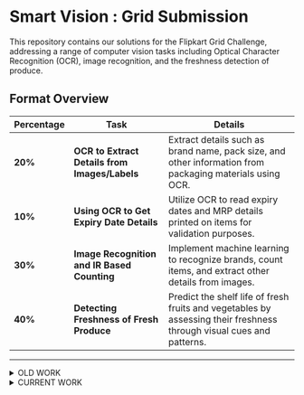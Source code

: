 # Smart Vision :  Grid  Submission

This repository contains our solutions for the Flipkart Grid Challenge, addressing a range of computer vision tasks including Optical Character Recognition (OCR), image recognition, and the freshness detection of produce.

## Format Overview


| **Percentage** | **Task**                                    | **Details**                                                                 |
|----------------|---------------------------------------------|-----------------------------------------------------------------------------|
| **20%**        | **OCR to Extract Details from Images/Labels**| Extract details such as brand name, pack size, and other information from packaging materials using OCR. |
| **10%**        | **Using OCR to Get Expiry Date Details**     | Utilize OCR to read expiry dates and MRP details printed on items for validation purposes. |
| **30%**        | **Image Recognition and IR Based Counting**  | Implement machine learning to recognize brands, count items, and extract other details from images. |
| **40%**        | **Detecting Freshness of Fresh Produce**     | Predict the shelf life of fresh fruits and vegetables by assessing their freshness through visual cues and patterns. |

---
<details>
<summary> OLD WORK </summary>

## Task 1 & 2
### Preprocessing Techniques for Image enhancement:
 The preprocessing pipeline uses multiple image processing techniques to improve image quality and structure, making it more suitable for OCR tasks. The steps include denoising, sharpening, scaling, binarization, border handling, and more.

Method 1:
1. *Image Loading*: Loads the image from the given path.
2. *LAB Color Space Conversion*: Converts the image from the BGR color space to LAB, which separates the lightness (L) channel from the color (A and B) channels.
3. *Contrast Limited Adaptive Histogram Equalization (CLAHE)*: Enhances the contrast of the image using CLAHE, applied only to the L channel (lightness) of the LAB image. CLAHE prevents over-amplifying noise while improving contrast in local regions of the image.
4. *LAB to BGR Conversion*: Converts the LAB image back to BGR format after contrast enhancement.
5. *Denoising*: Reduces noise using the Non-Local Means Denoising algorithm for colored images, preserving details while smoothing unwanted noise.
6. *Image Sharpening*: A kernel-based sharpening filter is applied to enhance text and other important details in the image.
7. *Saving the Preprocessed Image*: The final preprocessed image is saved to the specified output path.

Method 2:
1. *Image Loading and Alpha Channel Removal*: The image is loaded, and if it contains an alpha channel, it's converted to a standard RGB image.
2. *Color Inversion*: The image colors are inverted using a bitwise NOT operation.
3. *Rescaling*: The image is resized by 150% to improve OCR accuracy.
4. *Binarization*: The image is converted to grayscale and then binarized using Otsu’s thresholding.
5. *Noise Removal*: Morphological transformations (dilation and erosion) are applied to remove noise.
6. *Dilation and Erosion*: These operations are used to enhance text features.
7. *Border Removal*: Borders around the document or text are removed using contour detection.
8. *Border Addition*: Additional borders are added to ensure no text is cropped.
9. (Optional) *Deskewing*: Skew angle detection and correction to straighten tilted images.





# OCR-based Content Extraction using PaddleOCR and Gemini API

This project uses **PaddleOCR** to extract text from images and the **Gemini API** to process and display specific content such as brand names, expiry dates, and other key details. 

### Key Features:
- **Text detection and recognition** via PaddleOCR.
- **Content extraction** (e.g., brand names, expiry dates) using the Gemini API.
- Clean and structured output display.

### Requirements:
- Python 3.7+
- PaddleOCR and PaddlePaddle libraries
- Gemini API key for content extraction

### Example Output:
- **Brand Name**: XYZ Corp.
- **Expiry Date**: 12/31/2025


### original image 
![trail1](https://github.com/user-attachments/assets/5f6329cb-9a7b-4613-82d0-8769c55c4b8b)


### Preprocessed image


![WhatsApp Image 2024-10-20 at 7 55 25 PM](https://github.com/user-attachments/assets/2ecd2a15-1f02-4a3f-9a80-5dd6d38f5c5d)


OCR extracted(only few details extracted are shown here):
1. **Brand Name:** The Baker's Dozen
2. **Product Name:** Banana Walnut Cake
3. **Manufacturing Date:** 10/09/24 (September 10, 2024)
4. **Expiry Date:** 09/12/24 (December 9, 2024)
5. **Net Quantity:** 150g
6. **Price:** ₹185 (inclusive of all taxes) 
7. **Ingredient in grams:** (Note: The provided text lists ingredients by percentage, not grams. To convert, you would need to multiply the percentage by the net quantity (150g). However, it's challenging to do this accurately as the formatting is inconsistent.)

   * **Banana:** 19% of 150g = 28.5g
   * **Wholewheat Flour (Atta):** 14% of 150g = 21g
   * **Walnuts:** 13% of 150g = 19.5g
   * **Whole Egg Powder:**  (Percentage not specified)
   * **Banana Powder:** (Percentage not specified)
   * **Raisins:** (Percentage not specified)
   * **Agen:** (Percentage not specified)
   * **INS 500 (i) Preservative:** (Percentage not specified)
   * **INS 202, N:** (Percentage not specified)
  
## Task 3 
### Brand Logo Detection using YOLOv8
![test1_detected_logo](https://github.com/user-attachments/assets/5d38f070-27e0-4b28-9f6a-3eb3c1531188)

This task provides a framework for brand logo detection using the YOLOv8 model, an advanced deep-learning framework for efficient object detection.


### Summary of Work Done

The project focuses on detecting brand logos within images using the YOLOv8 model.

#### Installation Process

1. **Environment Setup**: The project requires a specific version of PyTorch along with related libraries like torchvision and torchaudio, which can be installed using `pip`. The command provided installs the necessary packages while ensuring compatibility with CUDA 11.6, which is important for utilizing GPU acceleration.

2. **Dependencies**: All other required libraries are installed from a `requirements.txt` file, simplifying the setup process.

3. **Model Weights Download**: The project includes pre-trained model weights that are crucial for brand logo detection. These weights are downloaded from provided links and organized into directories for easy access during inference.

---

### Brand-Logo Detection

The core functionality of the project is to detect brand logos within images. This is accomplished by executing a specific Python script, `main_detection_yolov8.py`, with parameters that specify the model to use and the image to analyze. The results of the detection are saved in a designated results directory.

#### Inference Process

- By running the detection script, users can leverage the power of YOLOv8 to perform inference on images containing brand logos. The model processes the input image and outputs the detected logos, demonstrating its ability to identify and localize logos in diverse contexts accurately.

### Yolov8 Counting Process & Verification with IR Sensor

- To count the number of objects we use YOLO-v8, which classifies the object into one of the classes from the classes present in the COCO dataset. We count the bounding boxes with a confidence score of more than 75 percent. We verify this count using an LM-393 IR sensor which is attached to the conveyor belt as shown in the video. As the object crosses the sensor, the count is updated and displayed on a LCD display.

- 
![image](https://github.com/user-attachments/assets/ff484302-bfe3-4011-9b7e-7e9f98518823)


### IR Counting

![ir_count_0](https://github.com/user-attachments/assets/a197d6d6-a8e0-400c-ac75-3be19923efe6)

![ir_count_1](https://github.com/user-attachments/assets/8327fc1a-0f42-432d-a1c9-dca849c786ab)


## TASK 4

### Dataset Preparation:
Method 1:
Prepared the dataset using a hardware setup which automatically clicks photos every 15 min for 7 days using Raspberry Pi based camera module.

![setup](https://github.com/user-attachments/assets/01982ceb-2a89-4f95-9df9-cd7f09e4d518)

Method 2 :
Used a time lapse video available on internet and segmented frames for different stages of the fruit’s life cycle.

### Solution
Used Yolo-v8 , Pretrained Alexnet with transfer learning to predict freshness index.Created a regression based freshness score (exponential) where 0 indicates the most fresh and 100 indicates rotten fruit.

![image](https://github.com/user-attachments/assets/589c4be1-50dd-47c9-9a4e-88d6e6fa66cc)

Here 64.32 means it should be consumed as soon as possible while other banana with 29 score means it has time to get rotten.



---
</details>

<details>
 <summary> CURRENT WORK </summary>

 ### Brand Recoginition and Expiry Details

 #### Approach 1

 <img width="2171" alt="Drawing" src="https://github.com/user-attachments/assets/f1ab3c29-fd41-4d67-91a2-12d91ef2c432" />

 #### Approach 2
 
![old_arch](https://github.com/user-attachments/assets/7340ab43-8519-48c3-a2a1-99ed8e61d178)

Some Results:

![brand_appr_result1](https://github.com/user-attachments/assets/2a4fada5-df6a-4cfd-b660-4a1329b3ab68)

![brand_appr_result2](https://github.com/user-attachments/assets/abaf647e-d2aa-487c-a6a6-253e97cca8b8)



 ### Item Counting

 #### Approach 1
 Finetuned YOLOv11 with custom dataset
 
 ![yolo_arch](https://github.com/user-attachments/assets/14f3ebf1-238f-4627-a7ba-9aab19326591)

 Some Results:
 
![yolo_counting](https://github.com/user-attachments/assets/073acee2-26bc-43a6-b400-b69f4a206f04)

Some failure:

![yolo_count1](https://github.com/user-attachments/assets/eb229a7c-7815-4c50-b8f8-9e1e6e1dc333)



 
 
 #### Approach 2
 
### Freshness Detection

#### Approach 1
     
#### Approach 2
</details>
